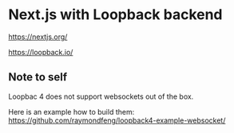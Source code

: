 # Next.js with Loopback backend

https://nextjs.org/

https://loopback.io/


## Note to self

Loopbac 4 does not support websockets out of the box.

Here is an example how to build them:
https://github.com/raymondfeng/loopback4-example-websocket/

